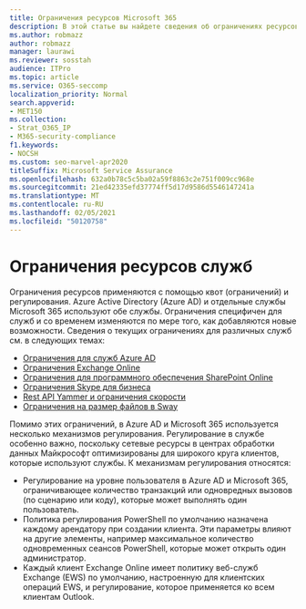 ```yaml
---
title: Ограничения ресурсов Microsoft 365
description: В этой статье вы найдете сведения об ограничениях ресурсов для различных приложений в Microsoft 365.
ms.author: robmazz
author: robmazz
manager: laurawi
ms.reviewer: sosstah
audience: ITPro
ms.topic: article
ms.service: O365-seccomp
localization_priority: Normal
search.appverid:
- MET150
ms.collection:
- Strat_O365_IP
- M365-security-compliance
f1.keywords:
- NOCSH
ms.custom: seo-marvel-apr2020
titleSuffix: Microsoft Service Assurance
ms.openlocfilehash: 632a0b78c5c5ba02a59f8863c2e751f009cc968e
ms.sourcegitcommit: 21ed42335efd37774ff5d17d9586d5546147241a
ms.translationtype: MT
ms.contentlocale: ru-RU
ms.lasthandoff: 02/05/2021
ms.locfileid: "50120758"
---
```

# <a name="service-resource-limits"></a>Ограничения ресурсов служб

Ограничения ресурсов применяются с помощью квот (ограничений) и регулирования. Azure Active Directory (Azure AD) и отдельные службы Microsoft 365 используют обе службы. Ограничения специфичен для служб и со временем изменяются по мере того, как добавляются новые возможности. Сведения о текущих ограничениях для различных служб см. в следующих темах:

- [Ограничения для служб Azure AD](/azure/azure-resource-manager/management/azure-subscription-service-limits)
- [Ограничения Exchange Online](/office365/servicedescriptions/exchange-online-service-description/exchange-online-limits)
- [Ограничения для программного обеспечения SharePoint Online](https://support.office.com/article/SharePoint-Online-software-boundaries-and-limits-8F34FF47-B749-408B-ABC0-B605E1F6D498)
- [Ограничения Skype для бизнеса](https://technet.microsoft.com/library/skype-for-business-online-limits.aspx)
- [Rest API Yammer и ограничения скорости](https://developer.yammer.com/docs/rest-api-rate-limits)
- [Ограничения на размер файлов в Sway](https://support.office.com/article/File-size-limits-in-Sway-4db21bc6-b42b-499f-9272-66e089db109f)

Помимо этих ограничений, в Azure AD и Microsoft 365 используется несколько механизмов регулирования. Регулирование в службе особенно важно, поскольку сетевые ресурсы в центрах обработки данных Майкрософт оптимизированы для широкого круга клиентов, которые используют службы. К механизмам регулирования относятся:

- Регулирование на уровне пользователя в Azure AD и Microsoft 365, ограничивающее количество транзакций или одновредных вызовов (по сценарию или коду), которые может выполнять один пользователь.
- Политика регулирования PowerShell по умолчанию назначена каждому арендатору при создании клиента. Эти параметры влияют на другие элементы, например максимальное количество одновременных сеансов PowerShell, которые может открыть один администратор.
- Каждый клиент Exchange Online имеет политику веб-служб Exchange (EWS) по умолчанию, настроенную для клиентских операций EWS, и регулирование, которое применяется ко всем клиентам Outlook.
